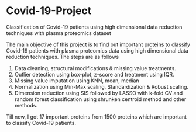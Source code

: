 # Covid-19-Project
Classification of Covid-19 patients using high dimensional data reduction techniques with plasma proteomics dataset

The main objective of this project is to find out important proteins to classify Covid-19 patients with plasma proteomics data using high dimensional data reduction techniques.
The steps are as follows
1. Data cleaning, structural modifications & missing value treatments.
2. Outlier detection using box-plot, z-score and treatment using IQR.
3. Missing value imputation using KNN, mean, median
4. Normalization using Min-Max scaling, Standardization & Robust scaling.
5. Dimension reduction using SIS followed by LASSO with k-fold CV and random forest classification using shrunken centroid method and other methods.

Till now, I got 17 important proteins from 1500 proteins which are important to classify Covid-19 patients.
